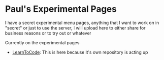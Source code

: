 # Paul's Experimental Pages

I have a secret experimental menu pages, anything that I want to work on in "secret" or just to use the server, I will upload here to either share for business reasons or to try out or whatever

Currently on the experimental pages
- [LearnToCode](http://www.pgonzbecer.com/experiments/LearnToCode): This is here because it's own repository is acting up
